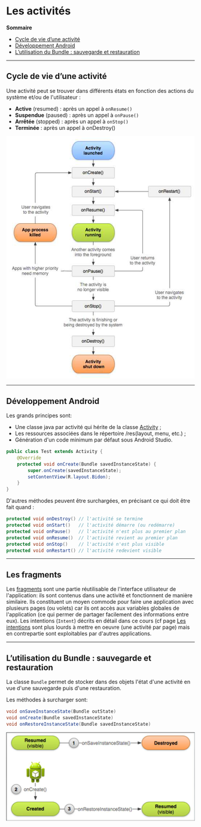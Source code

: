 # Les activités

**Sommaire**

* [Cycle de vie d’une activité](#cycle-de-vie-dune-activité)
* [Développement Android](#développement-android)
* [L’utilisation du Bundle : sauvegarde et restauration](#lutilisation-du-bundle--sauvegarde-et-restauration)

---

## Cycle de vie d’une activité

Une activité peut se trouver dans différents états en fonction des actions du système et/ou de l'utilisateur :
* **Active** (resumed) : après un appel à `onResume()`
* **Suspendue** (paused) : après un appel à `onPause()`
* **Arrêtée** (stopped) : après un appel à `onStop()`
* **Terminée** : après un appel à onDestroy()

![cycle de vie d'une activité](./images/presentation_cycleVie.png)

---

## Développement Android

Les grands principes sont:
* Une classe java par activité qui hérite de la classe [Activity](https://developer.android.com/reference/android/app/Activity.html) ;
* Les ressources associées dans le répertoire /res(layout, menu, etc.) ;
* Génération d'un code minimum par défaut sous Android Studio.

```java
public class Test extends Activity {
    @Override
    protected void onCreate(Bundle savedInstanceState) {
        super.onCreate(savedInstanceState);
        setContentView(R.layout.Bidon);
    }
}
```

D'autres méthodes peuvent être surchargées, en précisant ce qui doit être fait quand :
```java
protected void onDestroy() // l'activité se termine
protected void onStart()   // l'activité démarre (ou redémarre)
protected void onPause()   // l'activité n'est plus au premier plan
protected void onResume()  // l'activité revient au premier plan
protected void onStop()    // l'activité n'est plus visible
protected void onRestart() // l'activité redevient visible
```

---

## Les fragments

Les [fragments](https://developer.android.com/guide/fragments) sont une partie réutilisable de l'interface utilisateur de l'application: ils sont contenus dans une activité et fonctionnent de manière similaire. Ils constituent un moyen commode pour faire une application avec plusieurs pages (ou volets) car ils ont accès aux variables globales de l'application (ce qui permer de partager facilement des informations entre eux). Les intentions (`Intent`) décrits en détail dans ce cours (cf page [Les intentions](./Android_presentation_IUT_intents.md) sont plus lourds à mettre en oeuvre (une activité par page) mais en contrepartie sont exploitables par d'autres applications.

---

## L’utilisation du Bundle : sauvegarde et restauration 

La classe `Bundle` permet de stocker dans des objets l'état d'une activité en vue d'une sauvegarde puis d'une restauration.

Les méthodes à surcharger sont:
```java
void onSaveInstanceState(Bundle outState)
void onCreate(Bundle savedInstanceState)
void onRestoreInstanceState(Bundle savedInstanceState)
```

![cycle de vie d'une activité](./images/presentation_bundle.png)